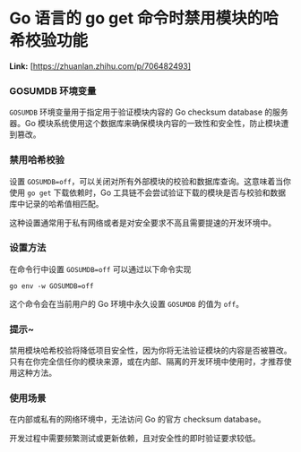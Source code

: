 # Go 语言的 go get 命令时禁用模块的哈希校验功能



 **Link:** [https://zhuanlan.zhihu.com/p/706482493]

### GOSUMDB 环境变量  

`GOSUMDB` 环境变量用于指定用于验证模块内容的 Go checksum database 的服务器。Go 模块系统使用这个数据库来确保模块内容的一致性和安全性，防止模块遭到篡改。

### 禁用哈希校验  

设置 `GOSUMDB=off`，可以关闭对所有外部模块的校验和数据库查询。这意味着当你使用 `go get` 下载依赖时，Go 工具链不会尝试验证下载的模块是否与校验和数据库中记录的哈希值相匹配。

这种设置通常用于私有网络或者是对安全要求不高且需要提速的开发环境中。

### 设置方法  

在命令行中设置 `GOSUMDB=off` 可以通过以下命令实现

```
go env -w GOSUMDB=off
```

这个命令会在当前用户的 Go 环境中永久设置 `GOSUMDB` 的值为 `off`。

### 提示~  

禁用模块哈希校验将降低项目安全性，因为你将无法验证模块的内容是否被篡改。只有在你完全信任你的模块来源，或在内部、隔离的开发环境中使用时，才推荐使用这种方法。

### 使用场景  

在内部或私有的网络环境中，无法访问 Go 的官方 checksum database。

开发过程中需要频繁测试或更新依赖，且对安全性的即时验证要求较低。

